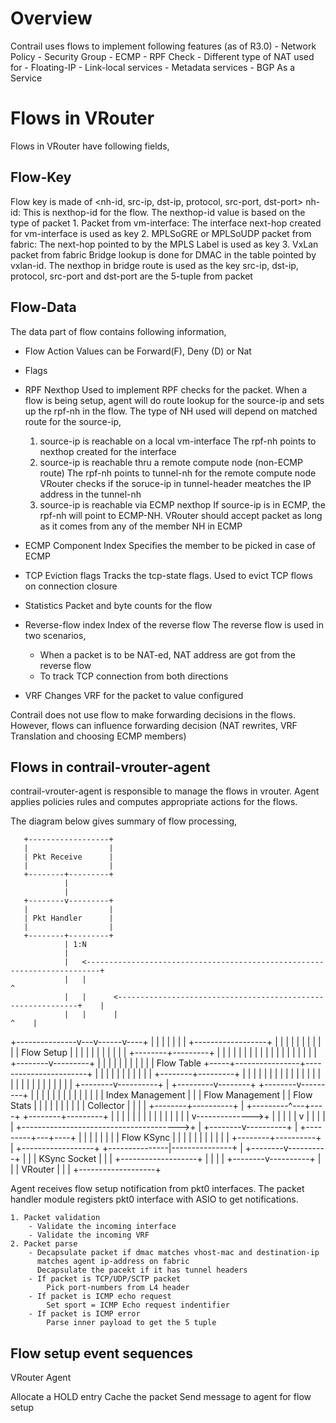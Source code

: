 # Overview
Contrail uses flows to implement following features (as of R3.0)
         - Network Policy
         - Security Group
         - ECMP
         - RPF Check
         - Different type of NAT used for
           - Floating-IP
           - Link-local services
           - Metadata services
           - BGP As a Service

# Flows in VRouter

Flows in VRouter have following fields,

  Flow-Key
  --------
  Flow key is made of <nh-id, src-ip, dst-ip, protocol, src-port, dst-port>
  nh-id: This is nexthop-id for the flow. The nexthop-id value is based on the
         type of packet
         1. Packet from vm-interface:
            The interface next-hop created for vm-interface is used as key
         2. MPLSoGRE or MPLSoUDP packet from fabric:
            The next-hop pointed to by the MPLS Label is used as key
         3. VxLan packet from fabric
            Bridge lookup is done for DMAC in the table pointed by vxlan-id.
            The nexthop in bridge route is used as the key
  src-ip, dst-ip, protocol, src-port and dst-port are the 5-tuple from packet

  Flow-Data
  ---------
  The data part of flow contains following information,
  - Flow Action
    Values can be Forward(F), Deny (D) or Nat

  - Flags

  - RPF Nexthop
    Used to implement RPF checks for the packet.
    When a flow is being setup, agent will do route lookup for the source-ip
    and sets up the rpf-nh in the flow. The type of NH used will depend on
    matched route for the source-ip,
    1. source-ip is reachable on a local vm-interface
       The rpf-nh points to nexthop created for the interface
    2. source-ip is reachable thru a remote compute node (non-ECMP route)
       The rpf-nh points to tunnel-nh for the remote compute node
       VRouter checks if the soruce-ip in tunnel-header meatches the IP address
       in the tunnel-nh
    3. source-ip is reachable via ECMP nexthop
       If source-ip is in ECMP, the rpf-nh will point to ECMP-NH. VRouter
       should accept packet as long as it comes from any of the member NH in
       ECMP

  - ECMP Component Index
    Specifies the member to be picked in case of ECMP

  - TCP Eviction flags
    Tracks the tcp-state flags. Used to evict TCP flows on connection closure

  - Statistics
    Packet and byte counts for the flow

  - Reverse-flow index
    Index of the reverse flow
    The reverse flow is used in two scenarios,
    - When a packet is to be NAT-ed, NAT address are got from the reverse flow
    - To track TCP connection from both directions

  - VRF
    Changes VRF for the packet to value configured

Contrail does not use flow to make forwarding decisions in the flows. However,
flows can influence forwarding decision (NAT rewrites, VRF Translation and
choosing ECMP members)

Flows in contrail-vrouter-agent
-------------------------------
contrail-vrouter-agent is responsible to manage the flows in vrouter. Agent
applies policies rules and computes appropriate actions for the flows.

The diagram below gives summary of flow processing,


       +------------------+
       |                  |
       | Pkt Receive      |
       |                  |
       +--------+---------+
                |
                |
       +--------v---------+
       |                  |
       | Pkt Handler      |
       |                  |
       +--------+---------+
                | 1:N
                |
                |   <-------------------------------------------------------------------------+
                |   |                                                                         ^
                |   |      <-------------------------------------------------------------+    |
                |   |      |                                                             ^    |
+---------------v---v------v----+                                                        |    |
|                               |                                                        |    |
|      +------------------+     |                                                        |    |
|      |                  |     |                                                        |    |
|      | Flow Setup       |     |                                                        |    |
|      |                  |     |                                                        |    |
|      +--------+---------+     |                                                        |    |
|               |               |                                                        |    |
|               |               |                                                        |    |
|               |               |                                                        |    |
|      +--------v---------+     |                                                        |    |
|      |                  |     |                                                        |    |
|      | Flow Table       +-----+----------------+-----------------------+               |    |
|      |                  |     |                |                       |               |    |
|      +--------+---------+     |                |                       |               |    |
|               |               |                |                       |               |    |
|               |               |                |                       |               |    |
|               |               |                |                       |               |    |
|      +--------v----------+    |      +---------v--------+     +--------v---------+     |    |
|      |                   |    |      |                  |     |                  |     |    |
|      | Index Management  |    |      |  Flow Management |     |  Flow Stats      |     |    |
|      |                   |    |      |                  |     |  Collector       |     |    |
|      +--------+----------+    |      +---------^---+----+     +--------+---------+     |    |
|               |               |                |   |                   |               |    |
|               |               |                |   |                   v-------------->+    |
|               |               |                |   v                                        |
|               |               |                |   +--------------------------------------->+
|      +--------v----------+    |      +---------+---+----+
|      |                   |    |      |                  |
|      | Flow KSync        |    |      |                  |
|      |                   |    |      |                  |
|      +--------+----------+    |      +------------------+
+---------------|---------------+
                |
       +--------v----------+
       |                   |
       | KSync Socket      |
       |                   |
       +-------------------+
                |
                |
                |
                |
       +--------v----------+
       |                   |
       | VRouter           |
       |                   |
       +-------------------+

Agent receives flow setup notification from pkt0 interfaces. The packet handler
module registers pkt0 interface with ASIO to get notifications.

    1. Packet validation
        - Validate the incoming interface
        - Validate the incoming VRF
    2. Packet parse
        - Decapsulate packet if dmac matches vhost-mac and destination-ip
          matches agent ip-address on fabric
          Decapsulate the pacekt if it has tunnel headers
        - If packet is TCP/UDP/SCTP packet
            Pick port-numbers from L4 header
        - If packet is ICMP echo request
            Set sport = ICMP Echo request indentifier
        - If packet is ICMP error
            Parse inner payload to get the 5 tuple




Flow setup event sequences
--------------------------

   VRouter                                Agent

   Allocate a HOLD entry
   Cache the packet
   Send message to agent for flow setup